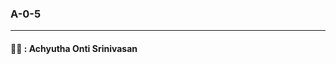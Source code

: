 ### A-0-5
----------------------------------------------

#### :man_office_worker:    :   Achyutha Onti Srinivasan


